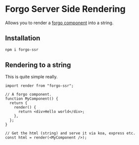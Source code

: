 # Forgo Server Side Rendering

Allows you to render a [forgo component](https://forgojs.org) into a string.

## Installation

```sh
npm i forgo-ssr
```

## Rendering to a string

This is quite simple really.

```tsx
import render from "forgo-ssr";

// A forgo component.
function MyComponent() {
  return {
    render() {
      return <div>Hello world</div>;
    },
  };
}

// Get the html (string) and serve it via koa, express etc.
const html = render(<MyComponent />);
```

